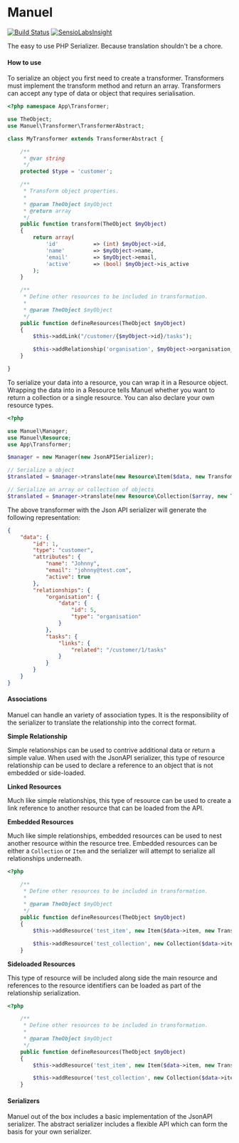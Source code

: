 Manuel
======

[![Build Status](https://travis-ci.org/bobbysciacchitano/manuel.svg?branch=master)](https://travis-ci.org/bobbysciacchitano/manuel) [![SensioLabsInsight](https://insight.sensiolabs.com/projects/768651b6-0cfb-4bed-90d9-54d1ce1b8b81/mini.png)](https://insight.sensiolabs.com/projects/768651b6-0cfb-4bed-90d9-54d1ce1b8b81)

The easy to use PHP Serializer. Because translation shouldn't be a chore.

#### How to use

To serialize an object you first need to create a transformer. Transformers must implement the transform method and return an array. Transformers can accept any type of data or object that requires serialisation.

```php
<?php namespace App\Transformer;

use TheObject;
use Manuel\Transformer\TransformerAbstract;

class MyTransformer extends TransformerAbstract {

    /**
     * @var string
     */
    protected $type = 'customer';

    /**
     * Transform object properties.
     *
     * @param TheObject $myObject
     * @return array
     */
    public function transform(TheObject $myObject)
    {
        return array(
            'id'           => (int) $myObject->id,
            'name'         => $myObject->name,
            'email'        => $myObject->email,
            'active'       => (bool) $myObject->is_active
        );
    }

    /**
     * Define other resources to be included in transformation.
     *
     * @param TheObject $myObject
     */
    public function defineResources(TheObject $myObject)
    {
        $this->addLink("/customer/{$myObject->id}/tasks");

        $this->addRelationship('organisation', $myObject->organisation_id);
    }

}
```

To serialize your data into a resource, you can wrap it in a Resource object. Wrapping the data into in a Resource tells Manuel whether you want to return a collection or a single resource. You can also declare your own resource types.

```php
<?php

use Manuel\Manager;
use Manuel\Resource;
use App\Transformer;

$manager = new Manager(new JsonAPISerializer);

// Serialize a object
$translated = $manager->translate(new Resource\Item($data, new Transfomer\MyTransformer));

// Serialize an array or collection of objects
$translated = $manager->translate(new Resource\Collection($array, new Transfomer\MyTransformer));
```

The above transformer with the Json API serializer will generate the following representation:

```json
{
    "data": {
        "id": 1,
        "type": "customer",
        "attributes": {
            "name": "Johnny",
            "email": "johnny@test.com",
            "active": true
        },
        "relationships": {
            "organisation": {
                "data": {
                    "id": 5,
                    "type": "organisation"
                }
            },
            "tasks": {
                "links": {
                    "related": "/customer/1/tasks"
                }
            }
        }
    }
}
```

#### Associations

Manuel can handle an variety of association types. It is the responsibility of the serializer to translate the relationship into the correct format.

**Simple Relationship**

Simple relationships can be used to contrive additional data or return a simple value. When used with the JsonAPI serializer, this type of resource relationship can be used to declare a reference to an object that is not embedded or side-loaded.

**Linked Resources**

Much like simple relationships, this type of resource can be used to create a link reference to another resource that can be loaded from the API.

**Embedded Resources**

Much like simple relationships, embedded resources can be used to nest another resource within the resource tree. Embedded resources can be either a ```Collection``` or ```Item``` and the serializer will attempt to serialize all relationships underneath.

```php
<?php

    /**
     * Define other resources to be included in transformation.
     *
     * @param TheObject $myObject
     */
    public function defineResources(TheObject $myObject)
    {
        $this->addResource('test_item', new Item($data->item, new Transformer));

        $this->addResource('test_collection', new Collection($data->items, new Transformer));
    }

```

**Sideloaded Resources**

This type of resource will be included along side the main resource and references to the resource identifiers can be loaded as part of the relationship serialization.

```php
<?php

    /**
     * Define other resources to be included in transformation.
     *
     * @param TheObject $myObject
     */
    public function defineResources(TheObject $myObject)
    {
        $this->addResource('test_item', new Item($data->item, new Transformer), true);

        $this->addResource('test_collection', new Collection($data->items, new Transformer), true);
    }

```
#### Serializers

Manuel out of the box includes a basic implementation of the JsonAPI serializer. The abstract serializer includes a flexible API which can form the basis for your own serializer.
